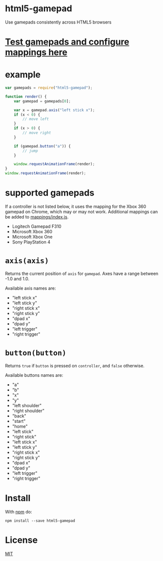 # html5-gamepad
Use gamepads consistently across HTML5 browsers

# [Test gamepads and configure mappings here](https://ericlathrop.github.io/html5-gamepad-configurator/)

# example

```javascript
var gamepads = require("html5-gamepad");

function render() {
	var gamepad = gamepads[0];

	var x = gamepad.axis("left stick x");
	if (x < 0) {
		// move left
	}
	if (x > 0) {
		// move right
	}

	if (gamepad.button("a")) {
		// jump
	}

	window.requestAnimationFrame(render);
}
window.requestAnimationFrame(render);
```

# supported gamepads

If a controller is not listed below, it uses the mapping for the Xbox 360 gamepad on Chrome, which may or may not work. Additional mappings can be added to [mappings/index.js](mappings/index.js).

* Logitech Gamepad F310
* Microsoft Xbox 360
* Microsoft Xbox One
* Sony PlayStation 4

# `axis(axis)`

Returns the current position of `axis` for `gamepad`. Axes have a range between
-1.0 and 1.0.

Available axis names are:

* "left stick x"
* "left stick y"
* "right stick x"
* "right stick y"
* "dpad x"
* "dpad y"
* "left trigger"
* "right trigger"

# `button(button)`

Returns `true` if `button` is pressed on `controller`, and `false` otherwise.

Available buttons names are:

* "a"
* "b"
* "x"
* "y"
* "left shoulder"
* "right shoulder"
* "back"
* "start"
* "home"
* "left stick"
* "right stick"
* "left stick x"
* "left stick y"
* "right stick x"
* "right stick y"
* "dpad x"
* "dpad y"
* "left trigger"
* "right trigger"

# Install

With [npm](https://www.npmjs.com/) do:

```
npm install --save html5-gamepad
```

# License

[MIT](LICENSE)
